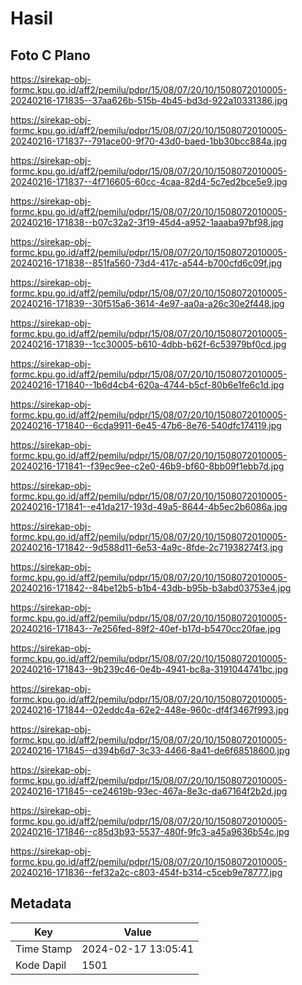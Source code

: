 # Hasil

## Foto C Plano

https://sirekap-obj-formc.kpu.go.id/aff2/pemilu/pdpr/15/08/07/20/10/1508072010005-20240216-171835--37aa626b-515b-4b45-bd3d-922a10331386.jpg

https://sirekap-obj-formc.kpu.go.id/aff2/pemilu/pdpr/15/08/07/20/10/1508072010005-20240216-171837--791ace00-9f70-43d0-baed-1bb30bcc884a.jpg

https://sirekap-obj-formc.kpu.go.id/aff2/pemilu/pdpr/15/08/07/20/10/1508072010005-20240216-171837--4f716605-60cc-4caa-82d4-5c7ed2bce5e9.jpg

https://sirekap-obj-formc.kpu.go.id/aff2/pemilu/pdpr/15/08/07/20/10/1508072010005-20240216-171838--b07c32a2-3f19-45d4-a952-1aaaba97bf98.jpg

https://sirekap-obj-formc.kpu.go.id/aff2/pemilu/pdpr/15/08/07/20/10/1508072010005-20240216-171838--851fa560-73d4-417c-a544-b700cfd6c09f.jpg

https://sirekap-obj-formc.kpu.go.id/aff2/pemilu/pdpr/15/08/07/20/10/1508072010005-20240216-171839--30f515a6-3614-4e97-aa0a-a26c30e2f448.jpg

https://sirekap-obj-formc.kpu.go.id/aff2/pemilu/pdpr/15/08/07/20/10/1508072010005-20240216-171839--1cc30005-b610-4dbb-b62f-6c53979bf0cd.jpg

https://sirekap-obj-formc.kpu.go.id/aff2/pemilu/pdpr/15/08/07/20/10/1508072010005-20240216-171840--1b6d4cb4-620a-4744-b5cf-80b6e1fe6c1d.jpg

https://sirekap-obj-formc.kpu.go.id/aff2/pemilu/pdpr/15/08/07/20/10/1508072010005-20240216-171840--6cda9911-6e45-47b6-8e76-540dfc174119.jpg

https://sirekap-obj-formc.kpu.go.id/aff2/pemilu/pdpr/15/08/07/20/10/1508072010005-20240216-171841--f39ec9ee-c2e0-46b9-bf60-8bb09f1ebb7d.jpg

https://sirekap-obj-formc.kpu.go.id/aff2/pemilu/pdpr/15/08/07/20/10/1508072010005-20240216-171841--e41da217-193d-49a5-8644-4b5ec2b6086a.jpg

https://sirekap-obj-formc.kpu.go.id/aff2/pemilu/pdpr/15/08/07/20/10/1508072010005-20240216-171842--9d588d11-6e53-4a9c-8fde-2c71938274f3.jpg

https://sirekap-obj-formc.kpu.go.id/aff2/pemilu/pdpr/15/08/07/20/10/1508072010005-20240216-171842--84be12b5-b1b4-43db-b95b-b3abd03753e4.jpg

https://sirekap-obj-formc.kpu.go.id/aff2/pemilu/pdpr/15/08/07/20/10/1508072010005-20240216-171843--7e256fed-89f2-40ef-b17d-b5470cc20fae.jpg

https://sirekap-obj-formc.kpu.go.id/aff2/pemilu/pdpr/15/08/07/20/10/1508072010005-20240216-171843--9b239c46-0e4b-4941-bc8a-3191044741bc.jpg

https://sirekap-obj-formc.kpu.go.id/aff2/pemilu/pdpr/15/08/07/20/10/1508072010005-20240216-171844--02eddc4a-62e2-448e-960c-df4f3467f993.jpg

https://sirekap-obj-formc.kpu.go.id/aff2/pemilu/pdpr/15/08/07/20/10/1508072010005-20240216-171845--d394b6d7-3c33-4466-8a41-de6f68518600.jpg

https://sirekap-obj-formc.kpu.go.id/aff2/pemilu/pdpr/15/08/07/20/10/1508072010005-20240216-171845--ce24619b-93ec-467a-8e3c-da67164f2b2d.jpg

https://sirekap-obj-formc.kpu.go.id/aff2/pemilu/pdpr/15/08/07/20/10/1508072010005-20240216-171846--c85d3b93-5537-480f-9fc3-a45a9636b54c.jpg

https://sirekap-obj-formc.kpu.go.id/aff2/pemilu/pdpr/15/08/07/20/10/1508072010005-20240216-171836--fef32a2c-c803-454f-b314-c5ceb9e78777.jpg


## Metadata

| Key        | Value               |
| ---------- | ------------------- |
| Time Stamp | 2024-02-17 13:05:41 |
| Kode Dapil | 1501                |



